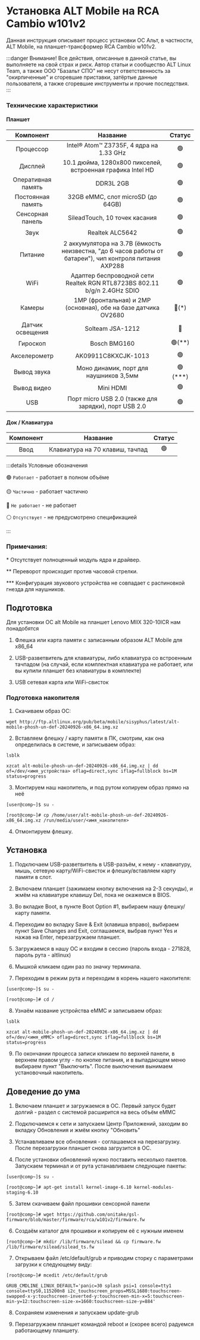 # Установка ALT Mobile на RCA Cambio w101v2

Данная инструкция описывает процесс установки ОС Альт, в частности, ALT Mobile, на планшет-трансформер RCA Cambio w101v2.

:::danger Внимание!
Все действия, описанные в данной статье, вы выполняете на свой страх и риск. Автор статьи и сообщество ALT Linux Team, а также ООО "Базальт СПО" не несут ответственность за "окирпиченные" и сгоревшие приставки, затёртые данные пользователя, а также сгоревшие инструменты и прочие последствия.
:::

### Технические характеристики

#### Планшет

|     Компонент      |                                                 Название                                                 |         Статус         |
| :----------------: | :------------------------------------------------------------------------------------------------------: | :--------------------: |
|     Процессор      |                                Intel®️ Atom™️ Z3735F, 4 ядра на 1.33 GHz                                 |     :green_circle:     |
|      Дисплей       |                        10.1 дюйма, 1280x800 пикселей, встроенная графика Intel HD                        |     :green_circle:     |
| Оперативная память |                                                DDR3L 2GB                                                 |     :green_circle:     |
| Постоянная память  |                                    32GB eMMC, слот microSD (до 64GB)                                     |     :green_circle:     |
|  Сенсорная панель  |                                      SileadTouch, 10 точек касания                                       |     :green_circle:     |
|        Звук        |                                             Realtek ALC5642                                              |     :green_circle:     |
|      Питание       | 2 аккумулятора на 3.7В (ёмкость неизвестна, "до 6 часов работы от батареи"), чип контроля питания AXP288 |     :green_circle:     |
|        WiFi        |                 Адаптер беспроводной сети Realtek RGN RTL8723BS 802.11 b/g/n 2.4GHz SDIO                 |     :green_circle:     |
|       Камеры       |                      1MP (фронтальная) и 2MP (основная), обе на базе датчика OV2680                      |    :red_circle:(\*)    |
|  Датчик освещения  |                                             Solteam JSA-1212                                             |      :red_circle:      |
|      Гироскоп      |                                               Bosch BMG160                                               |  :green_circle:(\*\*)  |
|    Акселерометр    |                                           AK09911C8KXCJK-1013                                            |     :green_circle:     |
|    Вывод звука     |                                  Моно динамик, порт для наушников 3,5мм                                  | :green_circle:(\*\*\*) |
|    Вывод видео     |                                                Mini HDMI                                                 |     :green_circle:     |
|        USB         |                           Порт micro USB 2.0 (также для зарядки), порт USB 2.0                           |     :green_circle:     |

#### Док / Клавиатура

| Компонент |            Название             |     Статус     |
| :-------: | :-----------------------------: | :------------: |
|   Ввод    | Клавиатура на 70 клавиш, тачпад | :green_circle: |

:::details Условные обозначения

:green_circle: `Работает` - работает в полном объёме

:yellow_circle: `Частично` - работает частично

:red_circle: `Не работает` - не работает

:white_circle: `Отсутствует` - не предусмотрено спецификацией

:::

### Примечания:

\* Отсутствует полноценный модуль ядра и драйвер.

\*\* Переворот происходит против часовой стрелки.

\*\*\* Конфигурация звукового устройства не совпадает с распиновкой гнезда для наушников.

## Подготовка

Для установки ОС alt Mobile на планшет Lenovo MIIX 320-10ICR нам понадобятся

1. Флешка или карта памяти с записанным образом ALT Mobile для x86_64

2. USB-разветвитель для клавиатуры, либо клавиатура со встроенным тачпадом (на случай, если комплектная клавиатура не работает, или вы купили планшет без клавиатуры в комплекте)

3. USB сетевая карта или WiFi-свисток

### Подготовка накопителя

1. Скачиваем образ ОС:

```shell
wget http://ftp.altlinux.org/pub/beta/mobile/sisyphus/latest/alt-mobile-phosh-un-def-20240926-x86_64.img.xz
```

2. Вставляем флешку / карту памяти в ПК, смотрим, как она определилась в системе, и записываем образ:

```shell
lsblk

xzcat alt-mobile-phosh-un-def-20240926-x86_64.img.xz | dd of=/dev/<имя_устройства> oflag=direct,sync iflag=fullblock bs=1M status=progress
```

3. Монтируем наш накопитель, и под рутом копируем образ прямо на неё

```shell
[user@comp~]$ su -

[root@comp~]# cp /home/user/alt-mobile-phosh-un-def-20240926-x86_64.img.xz /run/media/user/<имя_накопителя>
```

4. Отмонтируем флешку.

## Установка

1. Подключаем USB-разветвитель в USB-разъём, к нему - клавиатуру, мышь, сетевую карту/WiFi-свисток и флешку/вставляем карту памяти в слот.

2. Включаем планшет (зажимаем кнопку включения на 2-3 секунды), и жмём на клавиатуре клавишу Del, пока не окажемся в BIOS.

3. Во вкладке Boot, в пункте Boot Option #1, выбираем нашу флешку/карту памяти.

4. Переходим во вкладку Save & Exit (клавиша вправо), выбираем пункт Save Changes and Exit, соглашаемся, выбрав пункт Yes и нажав на Enter, перезагружаем планшет.

5. Загружаемся в нашу ОС и входим в сессию (пароль входа - 271828, пароль рута - altlinux)

6. Мышкой кликаем один раз по значку терминала.

7. Переходим в режим рута и переходим в корень нашего накопителя:

```shell
[user@comp~]$ su -

[root@comp~]# cd /
```

8. Узнаём название устройства eMMC и записываем образ:

```shell
lsblk

xzcat alt-mobile-phosh-un-def-20240926-x86_64.img.xz | dd of=/dev/<имя_eMMC> oflag=direct,sync iflag=fullblock bs=1M status=progress
```

9. По окончании процесса записи кликаем по верхней панели, в верхнем правом углу - по кнопке питания, и в выпадающем меню выбираем пункт "Выключить". После выключения вынимаем установочный накопитель.

## Доведение до ума

1. Включаем планшет и загружаемся в ОС. Первый запуск будет долгий - раздел с системой расширится на весь объём eMMC

2. Подключаемся к сети и запускаем Центр Приложений, заходим во вкладку Обновления и жмём кнопку "Обновить"

3. Устанавливаем все обновления - соглашаемся на перезагрузку. После перезагрузки планшет снова загрузится в ОС.

4. После установки обновлений нужно поставить несколько пакетов. Запускаем терминал и от рута устанавливаем следующие пакеты:

```shell
[user@comp~]$ su -

[root@comp~]# apt-get install kernel-image-6.10 kernel-modules-staging-6.10
```

5. Затем скачиваем файл прошивки сенсорной панели

```shell
[root@comp~]# wget https://github.com/onitake/gsl-firmware/blob/master/firmware/rca/w101v2/firmware.fw
```

6. Создаём каталог для прошивки и копируем её с нужным именем

```shell
[root@comp~]# mkdir /lib/firmware/silead && cp firmware.fw /lib/firmware/silead/silead_ts.fw
```

7. Открываем файл /etc/default/grub и приводим сторку с параметрами загрузки к следующему виду:

```shell
[root@comp~]# mcedit /etc/default/grub

GRUB_CMDLINE_LINUX_DEFAULT='panic=30 splash psi=1 console=tty1 console=ttyS0,115200n8 i2c_touchscreen_props=MSSL1680:touchscreen-swapped-x-y:touchscreen-inverted-y:touchscreen-min-x=5:touchscreen-min-y=12:touchscreen-size-x=1660:touchscreen-size-y=884'
```

8. Сохраняем изменения и запускаем update-grub

9. Перезагружаем планшет командой reboot и (скорее всего) радуемся работающему планшету.
